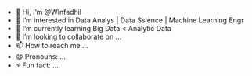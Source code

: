 - 👋 Hi, I’m @Wlnfadhil
- 👀 I’m interested in Data Analys | Data Ssience | Machine Learning Engr
- 🌱 I’m currently learning Big Data < Analytic Data 
- 💞️ I’m looking to collaborate on ...
- 📫 How to reach me ...
- 😄 Pronouns: ...
- ⚡ Fun fact: ...

<!---
Wlnfadhil/Wlnfadhil is a ✨ special ✨ repository because its `README.md` (this file) appears on your GitHub profile.
You can click the Preview link to take a look at your changes.
--->

